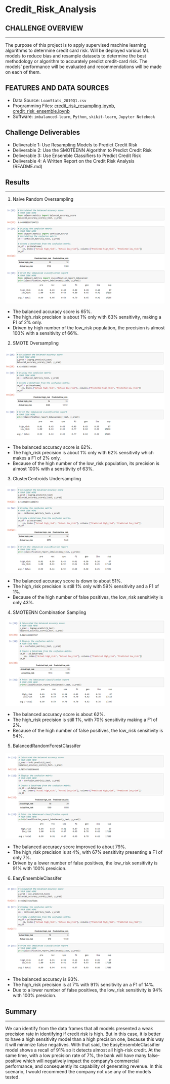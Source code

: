 # Credit_Risk_Analysis


## CHALLENGE OVERVIEW
---
The purpose of this project is to apply supervised machine learning algorithms to determine credit card risk. Will be deployed various ML models to reduce bias and resample datasets to determine the best methodology or algorithm to accurately predict credit-card risk. The models’ performance will be evaluated and recommendations will be made on each of them.

## FEATURES AND DATA SOURCES
- Data Source: `LoanStats_2019Q1.csv`
- Programming Files: [credit_risk_resampling.ipynb](https://github.com/Bruno-OGSilva/Credit_Risk_Analysis/blob/1831d2ddaef8daa3381a84843cb390d4f6dba726/credit_risk_resampling.ipynb), [credit_risk_ensemble.ipynb](https://github.com/Bruno-OGSilva/Credit_Risk_Analysis/blob/1831d2ddaef8daa3381a84843cb390d4f6dba726/credit_risk_ensemble.ipynb)
-  Software: `imbalanced-learn`, `Python`, `skikit-learn`, `Jupyter Notebook`

## Challenge Deliverables
- Deliverable 1: Use Resampling Models to Predict Credit Risk
- Deliverable 2: Use the SMOTEENN Algorithm to Predict Credit Risk
- Deliverable 3: Use Ensemble Classifiers to Predict Credit Risk
- Deliverable 4: A Written Report on the Credit Risk Analysis (README.md)


## Results
---

1. Naive Random Oversampling

![](https://github.com/Bruno-OGSilva/Credit_Risk_Analysis/blob/1831d2ddaef8daa3381a84843cb390d4f6dba726/Assets/1%20-%20Naive%20Random%20Oversampling.png)

- The balanced accuracy score is 65%.
- The high_risk precision is about 1% only with 63% sensitivity, making a F1 of 2% only.
- Driven by high number of the low_risk population, the precision is almost 100% with a sensitivity of 66%.

2. SMOTE Oversampling

![](https://github.com/Bruno-OGSilva/Credit_Risk_Analysis/blob/1831d2ddaef8daa3381a84843cb390d4f6dba726/Assets/2%20-%20SMOTE%20Oversampling.png)

- The balanced accuracy score is 62%.
- The high_risk precision is about 1% only with 62% sensitivity which makes a F1 of 2% only.
- Because of the high number of the low_risk population, its precision is almost 100% with a sensitivity of 63%.

3. ClusterCentroids Undersampling

![](https://github.com/Bruno-OGSilva/Credit_Risk_Analysis/blob/1831d2ddaef8daa3381a84843cb390d4f6dba726/Assets/3%20-%20ClusterCentroids%20Undersampling.png)
- The balanced accuracy score is down to about 51%.
- The high_risk precision is still 1% only with 59% sensitivity and a F1 of 1%.
- Because of the high number of false positives, the low_risk sensitivity is only 43%.

4. SMOTEENN Combination Sampling

![](https://github.com/Bruno-OGSilva/Credit_Risk_Analysis/blob/1831d2ddaef8daa3381a84843cb390d4f6dba726/Assets/4%20-%20SMOTEENN%20Combination%20Sampling.png)

- The balanced accuracy score is about 62%.
- The high_risk precision is still 1%, with 70% sensitivity making a F1 of 2%.
- Because of the high number of false positives, the low_risk sensitivity is 54%.

5. BalancedRandomForestClassifer

![](https://github.com/Bruno-OGSilva/Credit_Risk_Analysis/blob/1831d2ddaef8daa3381a84843cb390d4f6dba726/Assets/5%20-%20BalancedRandomForestClassifer.png)

- The balanced accuracy score improved to about 79%.
- The high_risk precision is at 4%, with 67% sensitivity presenting a F1 of only 7%.
- Driven by a lower number of false positives, the low_risk sensitivity is 91% with 100% presicion.

6. EasyEnsembleClassifer

![](https://github.com/Bruno-OGSilva/Credit_Risk_Analysis/blob/1831d2ddaef8daa3381a84843cb390d4f6dba726/Assets/6%20-%20EasyEnsembleClassifer.png)
- The balanced accuracy is 93%.
- The high_risk precision is at 7% with 91% sensitivity an a F1 of 14%.
- Due to a lower number of false positives, the low_risk sensitivity is 94% with 100% presicion.

## Summary
---

We can identify from the data frames that all models presented a weak precision rate in identifying if credit risk is high. But in this case, it is better to have a high sensitivity model than a high precision one, because this way it will minimize false negatives. With that said, the EasyEnsembleClassifier model shows a recall of 91% so it detects almost all high-risk credit. At the same time, with a low precision rate of 7%, the bank will have many false-positive which will negatively impact the company’s commercial performance, and consequently its capability of generating revenue. In this scenario, I would recommend the company not use any of the models tested.

